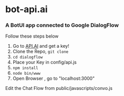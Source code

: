 # bot-api.ai
### A BotUI app connected to Google DialogFlow

Follow these steps below

1. Go to [API.AI](https://www.api.ai) and get a key!
2. Clone the Repo,
  `
  git clone 
  `
3. `cd dialogflow`
4. Place your Key in config/api.js
5. `npm install`
6. `node bin/www`
7. Open Browser , go to "localhost:3000"

  Edit the Chat Flow from public/javascripts/convo.js

